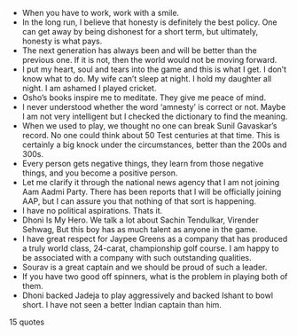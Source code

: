  - When you have to work, work with a smile.
 - In the long run, I believe that honesty is definitely the best policy. One can get away by being dishonest for a short term, but ultimately, honesty is what pays.
 - The next generation has always been and will be better than the previous one. If it is not, then the world would not be moving forward.
 - I put my heart, soul and tears into the game and this is what I get. I don’t know what to do. My wife can’t sleep at night. I hold my daughter all night. I am ashamed I played cricket.
 - Osho’s books inspire me to meditate. They give me peace of mind.
 - I never understood whether the word ‘amnesty’ is correct or not. Maybe I am not very intelligent but I checked the dictionary to find the meaning.
 - When we used to play, we thought no one can break Sunil Gavaskar’s record. No one could think about 50 Test centuries at that time. This is certainly a big knock under the circumstances, better than the 200s and 300s.
 - Every person gets negative things, they learn from those negative things, and you become a positive person.
 - Let me clarify it through the national news agency that I am not joining Aam Aadmi Party. There has been reports that I will be officially joining AAP, but I can assure you that nothing of that sort is happening.
 - I have no political aspirations. Thats it.
 - Dhoni Is My Hero. We talk a lot about Sachin Tendulkar, Virender Sehwag, But this boy has as much talent as anyone in the game.
 - I have great respect for Jaypee Greens as a company that has produced a truly world class, 24-carat, championship golf course. I am happy to be associated with a company with such outstanding qualities.
 - Sourav is a great captain and we should be proud of such a leader.
 - If you have two good off spinners, what is the problem in playing both of them.
 - Dhoni backed Jadeja to play aggressively and backed Ishant to bowl short. I have not seen a better Indian captain than him.

15 quotes